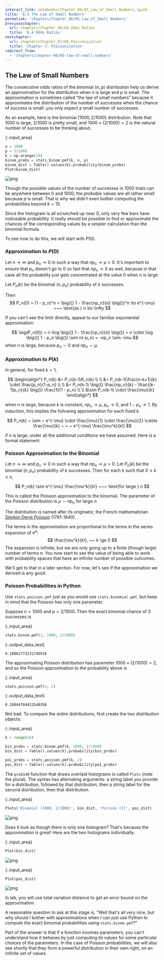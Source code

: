 ```yaml
---
interact_link: notebooks/Chapter_06/05_Law_of_Small_Numbers.ipynb
title: '6.5 The Law of Small Numbers'
permalink: 'chapters/Chapter_06/05_Law_of_Small_Numbers'
previouschapter:
  url: chapters/Chapter_06/04_Odds_Ratios
  title: '6.4 Odds Ratios'
nextchapter:
  url: chapters/Chapter_07/00_Poissonization
  title: 'Chapter 7: Poissonization'
redirect_from:
  - 'chapters/chapter-06/05-law-of-small-numbers'
---
```


## The Law of Small Numbers

The consecutive odds ratios of the binomial $(n, p)$ distribution help us derive an approximation for the distribution when $n$ is large and $p$ is small. The approximation is sometimes called "the law of small numbers" because it approximates the distribution of the number of successes when the chance of success is small: you only expect a small number of successes.

As an example, here is the binomial $(1000, 2/1000)$ distribution. Note that $1000$ is large, $2/1000$ is pretty small, and $1000 \times (2/1000) = 2$ is the natural number of successes to be thinking about.



{:.input_area}
```python
n = 1000
p = 2/1000
k = np.arange(16)
binom_probs = stats.binom.pmf(k, n, p)
binom_dist = Table().values(k).probability(binom_probs)
Plot(binom_dist)
```



![png](../../images/chapters/Chapter_06/05_Law_of_Small_Numbers_2_0.png)


Though the possible values of the number of successes in 1000 trials can be anywhere between 0 and 1000, the *probable* values are all rather small because $p$ is small. That is why we didn't even bother computing the probabilities beyond $k = 15$. 

Since the histogram is all scrunched up near 0, only very few bars have noticeable probability. It really should be possible to find or approximate the chances of the corresponding values by a simpler calculation than the binomial formula.

To see how to do this, we will start with $P(0)$.

### Approximation to $P(0)$
Let $n \to \infty$ and $p_n \to 0$ in such a way that $np_n \to \mu > 0$. It's important to ensure that $p_n$ doesn't go to 0 so fast that $np_n \to 0$ as well, because in that case all the probability just gets concentrated at the value 0 when $n$ is large.

Let $P_n(k)$ be the binomial $(n, p_n)$ probability of $k$ successes.

Then 
$$
P_n(0) = (1 - p_n)^n = \big{(} 1 - \frac{np_n}{n} \big{)}^n
\to e^{-\mu} ~~~ \text{as } n \to \infty
$$

If you can't see the limit directly, appeal to our familiar exponential approxmation:

$$
\log(P_n(0)) = n \log \big{(} 1 - \frac{np_n}{n} \big{)}
= n \cdot \log \big{(} 1 - p_n \big{)} 
\sim n(-p_n)
= -np_n
\sim -\mu
$$
when $n$ is large, because $p_n \sim 0$ and $np_n \sim \mu$.

### Approximation to $P(k)$
In general, for fixed $k > 1$,

$$
\begin{align*}
P_n(k) &= P_n(k-1)R_n(k) \\ \\
&= P_n(k-1)\frac{n-k+1}{k} \cdot \frac{p_n}{1-p_n} \\ \\
&= P_n(k-1) \big{(} \frac{np_n}{k} - \frac{(k-1)p_n}{k} \big{)}
\frac{1}{1 - p_n} \\ \\
&\sim P_n(k-1) \cdot \frac{\mu}{k}
\end{align*}
$$

when $n$ is large, because $k$ is constant, $np_n \to \mu$, $p_n \to 0$, and $1-p_n \to 1$. By induction, this implies the following approximation for each fixed $k$. 

$$
P_n(k) ~ \sim ~ e^{-\mu} \cdot \frac{\mu}{1} \cdot \frac{\mu}{2}
\cdots \frac{\mu}{k}
~ = ~ e^{-\mu} \frac{\mu^k}{k!}
$$

if $n$ is large, under all the additional conditions we have assumed. Here is a formal statement.

### Poisson Approximation to the Binomial
Let $n \to \infty$ and $p_n \to 0$ in such a way that $np_n \to \mu > 0$. Let $P_n(k)$ be the binomial $(n, p_n)$ probability of $k$ successes. Then for each $k$ such that $0 \le k \le n$,

$$
P_n(k) \sim e^{-\mu} \frac{\mu^k}{k!} ~~~
\text{for large } n
$$

This is called the Poisson approximation to the binomial. The parameter of the Poisson distribution is $\mu \sim np_n$ for large $n$.

The distribution is named after its originator, the French mathematician [Siméon Denis Poisson](https://en.wikipedia.org/wiki/Siméon_Denis_Poisson) (1781-1840).

The terms in the approximation are proportional to the terms in the series expansion of $e^{\mu}$:
$$
\frac{\mu^k}{k!}, ~~ k \ge 0
$$
The expansion is infinite, but we are only going up to a finite (though large) number of terms $n$. You now start to see the value of being able to work with probability spaces that have an infinite number of possible outcomes.

We'll get to that in a later section. For now, let's see if the approximation we derived is any good.

### Poisson Probabilities in Python
Use `stats.poisson.pmf` just as you would use `stats.binomial.pmf`, but keep in mind that the Poisson has only one parameter.

Suppose $n = 1000$ and $p = 2/1000$. Then the exact binomial chance of 3 successes is



{:.input_area}
```python
stats.binom.pmf(3, 1000, 2/1000)
```





{:.output_data_text}
```
0.18062773231746918
```



The approximating Poisson distribution has parameter $1000 \times (2/1000) = 2$, and so the Poisson approximation to the probability above is



{:.input_area}
```python
stats.poisson.pmf(3, 2)
```





{:.output_data_text}
```
0.18044704431548356
```



Not bad. To compare the entire distributions, first create the two distribution objects:



{:.input_area}
```python
k = range(16)

bin_probs = stats.binom.pmf(k, 1000, 2/1000)
bin_dist = Table().values(k).probability(bin_probs)

poi_probs = stats.poisson.pmf(k, 2)
poi_dist = Table().values(k).probability(poi_probs)
```


The `prob140` function that draws overlaid histograms is called `Plots` (note the plural). The syntax has alternating arguments: a string label you provide for a distribution, followed by that distribution, then a string label for the second distribution, then that distribution.



{:.input_area}
```python
Plots('Binomial (1000, 2/1000)', bin_dist, 'Poisson (2)', poi_dist)
```



![png](../../images/chapters/Chapter_06/05_Law_of_Small_Numbers_14_0.png)


Does it look as though there is only one histogram? That's because the approximation is great! Here are the two histograms individually.



{:.input_area}
```python
Plot(bin_dist)
```



![png](../../images/chapters/Chapter_06/05_Law_of_Small_Numbers_16_0.png)




{:.input_area}
```python
Plot(poi_dist)
```



![png](../../images/chapters/Chapter_06/05_Law_of_Small_Numbers_17_0.png)


In lab, you will use total variation distance to get an error bound on the approximation.

A reasonable question to ask at this stage is, "Well that's all very nice, but why should I bother with approximations when I can just use Python to compute the exact binomial probabilities using `stats.binom.pmf`?"

Part of the answer is that if a function involves parameters, you can't understand how it behaves by just computing its values for some particular choices of the parameters. In the case of Poisson probabilities, we will also see shortly that they form a powerful distribution in their own right, on an infinite set of values.
